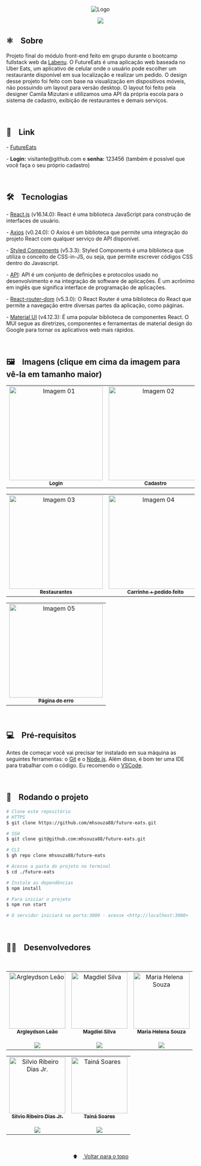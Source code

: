 <p align="center">
  <img src="https://user-images.githubusercontent.com/88038506/147389503-3867a5e3-c900-48c0-ac3a-2cf648534671.png" alt="Logo" id="top">
  </p>
  
  
<p align="center">
  <a href="https://github.com/mhsouza88/future-eats/blob/main/LICENSE" target="_blank"><img src="https://img.shields.io/static/v1?label=License&message=MIT&color=informational"></a>
 </p>
 
 
 <h2> ⚛️ﾠSobre</h2>
 <p>Projeto final do módulo front-end feito em grupo durante o bootcamp fullstack web da <a href="https://www.labenu.com.br/" target="_blank">Labenu</a>. O FutureEats é uma aplicação web baseada no Uber Eats, um aplicativo de celular onde o usuário pode escolher um restaurante disponível em sua localização e realizar um pedido. O design desse projeto foi feito com base na visualização em dispositivos móveis, não possuindo um layout para versão desktop. O layout foi feito pela designer Camila Mizutani e utilizamos uma API da própria escola para o sistema de cadastro, exibição de restaurantes e demais serviços.
</p><br/>
 
 
 <h2> 🔗ﾠLink</h2>
 - <a href="http://future-eats.mhsouza88.com/" target="_blank">FutureEats</a>
  <p>- <b>Login:</b> visitante@github.com e <b>senha:</b> 123456 (também é possível que você faça o seu próprio cadastro)</p><br/>


<h2> 🛠️ﾠTecnologias</h2>
<p> - <a href="https://pt-br.reactjs.org/" target="_blank">React.js</a> (v16.14.0): React é uma biblioteca JavaScript para construção de interfaces de usuário.</p>
<p> - <a href="https://axios-http.com/docs/intro" target="_blank">Axios</a> (v0.24.0): O Axios é um biblioteca que permite uma integração do projeto React com qualquer serviço de API disponível.</p>
<p> - <a href="https://styled-components.com/docs" target="_blank">Styled Components</a> (v5.3.3): Styled Components é uma biblioteca que utiliza o conceito de CSS-in-JS, ou seja, que permite escrever códigos CSS dentro do Javascript.</p>
<p> - <a href="https://www.redhat.com/pt-br/topics/api/what-are-application-programming-interfaces" target="_blank">API</a>: API é um conjunto de definições e protocolos usado no desenvolvimento e na integração de software de aplicações. É um acrônimo em inglês que significa interface de programação de aplicações.</p>
<p> - <a href="https://v5.reactrouter.com/web/guides/quick-start" target="_blank">React-router-dom</a> (v5.3.0): O React Router é uma biblioteca do React que permite a navegação entre diversas partes da aplicação, como páginas.</p>
<p> - <a href="https://mui.com/getting-started/installation/" target="_blank">Material UI</a> (v4.12.3): É uma popular biblioteca de componentes React. O MUI segue as diretrizes, componentes e ferramentas de material design do Google para tornar os aplicativos web mais rápidos.</p>
<br/>

<h2> 🖼️ﾠImagens (clique em cima da imagem para vê-la em tamanho maior)</h2>
<table align="center">
  <tr>
    <td align="center"><a href="https://user-images.githubusercontent.com/88054888/140587734-845c5904-47d4-4c41-9a84-2582e10c6074.jpg" target="_blank">
      <img src="https://user-images.githubusercontent.com/88054888/140587734-845c5904-47d4-4c41-9a84-2582e10c6074.jpg" width="250px" alt="Imagem 01"/>
      <br />
      <sub><b>Login</b></sub>
      <br />
    </td>
    <td align="center"><a href="https://user-images.githubusercontent.com/88054888/140588214-a38c753f-fab7-4844-a74f-3ddafa05a349.jpg" target="_blank">
      <img src="https://user-images.githubusercontent.com/88054888/140588214-a38c753f-fab7-4844-a74f-3ddafa05a349.jpg" width="250px" alt="Imagem 02"/>
      <br />
      <sub><b>Cadastro</b></sub>
      <br />
    </td> 
</table>
  <table align="center">
    <td align="center"><a href="https://user-images.githubusercontent.com/88054888/140588416-d4503878-712c-4607-8147-5f357f839a58.jpg" target="_blank">
      <img src="https://user-images.githubusercontent.com/88054888/140588416-d4503878-712c-4607-8147-5f357f839a58.jpg" width="250px" alt="Imagem 03"/>
      <br />
      <sub><b>Restaurantes</b></sub>
      <br />
    </td> 
    <td align="center"><a href="https://user-images.githubusercontent.com/88054888/140588472-cb401541-716c-414d-9efa-aadfcaa58074.jpg" target="_blank">
      <img src="https://user-images.githubusercontent.com/88054888/140588472-cb401541-716c-414d-9efa-aadfcaa58074.jpg" width="250px" alt="Imagem 04"/>
      <br />
      <sub><b>Carrinho + pedido feito</b></sub>
      <br />
    </td>
  </table>
  <table align="center">
    <td align="center"><a href="https://user-images.githubusercontent.com/88054888/140588672-ba9925bb-03b9-4cbd-8293-8a0aa98488e4.jpg" target="_blank">
      <img src="https://user-images.githubusercontent.com/88054888/140588672-ba9925bb-03b9-4cbd-8293-8a0aa98488e4.jpg" width="250px" alt="Imagem 05"/>
      <br />
      <sub><b>Página de erro</b></sub>
      <br />
    </td> 
  </table>
  <p></p>
<br/>
  
  
 
<h2> 💻ﾠPré-requisitos </h2>

<p>Antes de começar você vai precisar ter instalado em sua máquina as seguintes ferramentas: o <a href="https://git-scm.com" target="_blank">Git</a> e o <a href="https://nodejs.org/en/" target="_blank">Node.js</a>.
Além disso, é bom ter uma IDE para trabalhar com o código. Eu recomendo o <a href="https://code.visualstudio.com" target="_blank">VSCode</a>.</p><br/>

  

<h2> 🚀ﾠRodando o projeto </h2>

```bash
# Clone este repositório
# HTTPS
$ git clone https://github.com/mhsouza88/future-eats.git

# SSH
$ git clone git@github.com:mhsouza88/future-eats.git

# CLI
$ gh repo clone mhsouza88/future-eats

# Acesse a pasta do projeto no terminal
$ cd ./future-eats

# Instale as dependências
$ npm install

# Para iniciar o projeto
$ npm run start

# O servidor iniciará na porta:3000 - acesse <http://localhost:3000>
```
  <p></p><br/>
 
  <h2>🧑‍💻ﾠDesenvolvedores</h2>
<table align="center">
  <tr>
    <td align="center"><a href="https://github.com/ArgLD" target="_blank">
      <img src="https://avatars.githubusercontent.com/u/78452566?v=4" width="150px" alt="Argleydson Leão"/>
      <br />
      <sub><b>Argleydson Leão</b></sub><br/><br/>
      <sub><a href="https://www.linkedin.com/in/argleydson/" target="_blank"><img src="https://img.shields.io/badge/-LinkedIn-informational?style=for-the-badge&logo=LinkedIn&logoColor=white&color=informational"></a></sub>
      <br />
    </td>
    <td align="center"><a href="https://github.com/dev-magdielSilva" target="_blank">
      <img src="https://avatars.githubusercontent.com/u/88065117?v=4" width="150px" alt="Magdiel Silva"/>
      <br />
      <sub><b>Magdiel Silva</b></sub><br/><br/>
      <sub><a href="https://www.linkedin.com/in/magdiel-silva-3680881a6/" target="_blank"><img src="https://img.shields.io/badge/-LinkedIn-informational?style=for-the-badge&logo=LinkedIn&logoColor=white&color=informational"></a></sub>
      <br />
    </td>
    <td align="center"><a href="https://github.com/mhsouza88" target="_blank">
      <img src="https://avatars.githubusercontent.com/u/88038506?v=4" width="150px" alt="Maria Helena Souza"/>
      <br />
      <sub><b>Maria Helena Souza</b></sub><br/><br/>
      <sub><a href="https://www.linkedin.com/in/mhsouza88/" target="_blank"><img src="https://img.shields.io/badge/-LinkedIn-informational?style=for-the-badge&logo=LinkedIn&logoColor=white&color=informational"></a></sub>
      <br />
    </td>
  <br/>
  </table>
  <table align="center">
<td align="center"><a href="https://github.com/silviordjr" target="_blank">
      <img src="https://avatars.githubusercontent.com/u/42523195?v=4" width="150px" alt="Silvio Ribeiro Dias Jr."/>
      <br />
      <sub><b>Silvio Ribeiro Dias Jr.</b></sub><br/><br/>
      <sub><a href="https://www.linkedin.com/in/silvio-dias-junior/" target="_blank"><img src="https://img.shields.io/badge/-LinkedIn-informational?style=for-the-badge&logo=LinkedIn&logoColor=white&color=informational"></a></sub>
    </td>
    <td align="center"><a href="https://github.com/TainaSoares" target="_blank">
      <img src="https://avatars.githubusercontent.com/u/88054888?v=4" width="150px" alt="Tainá Soares"/>
      <br />
      <sub><b>Tainá Soares</b></sub><br/><br/>
      <sub><a href="https://www.linkedin.com/in/tain%C3%A1-soares-140b81183/" target="_blank"><img src="https://img.shields.io/badge/-LinkedIn-informational?style=for-the-badge&logo=LinkedIn&logoColor=white&color=informational"></a></sub>
      <br />
    </td>
  </table>
  <br/>
  
<p align="center">
  ⬆ﾠ<a href="#top"> Voltar para o topo</a>
  </p>
